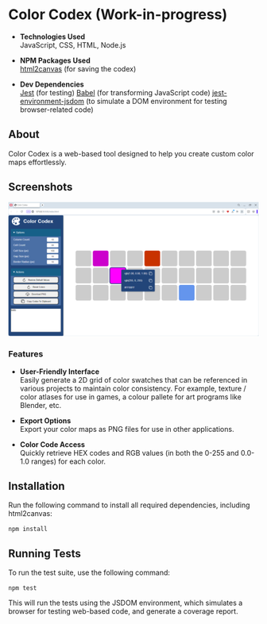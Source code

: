 # Color Codex (Work-in-progress)

- **Technologies Used**<br/>
JavaScript, CSS, HTML, Node.js

- **NPM Packages Used**<br/>
[html2canvas](https://www.npmjs.com/package/html2canvas) (for saving the codex)

- **Dev Dependencies**<br/>
[Jest](https://www.npmjs.com/package/jest) (for testing)
[Babel](https://babeljs.io/) (for transforming JavaScript code)
[jest-environment-jsdom](https://www.npmjs.com/package/jest-environment-jsdom) (to simulate a DOM environment for testing browser-related code)

## About

Color Codex is a web-based tool designed to help you create custom color maps effortlessly.

## Screenshots
![screen-1](https://github.com/CraigMason19/Color-Codex/blob/master/screenshots/screen-1.png)

### Features

- **User-Friendly Interface**<br/>
Easily generate a 2D grid of color swatches that can be referenced in various projects to maintain color consistency. For example, texture / color atlases for use in games, a colour pallete for art programs like Blender, etc.

- **Export Options**<br/>
Export your color maps as PNG files for use in other applications.

- **Color Code Access**<br/>
Quickly retrieve HEX codes and RGB values (in both the 0-255 and 0.0-1.0 ranges) for each color.

## Installation
Run the following command to install all required dependencies, including html2canvas:
```
npm install
```

## Running Tests
To run the test suite, use the following command:
```
npm test
```
This will run the tests using the JSDOM environment, which simulates a browser for testing web-based code, and generate a coverage report.